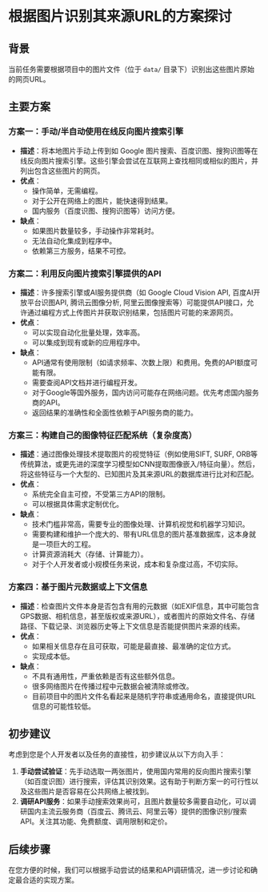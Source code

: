 # 根据图片识别其来源URL的方案探讨

## 背景

当前任务需要根据项目中的图片文件（位于 `data/` 目录下）识别出这些图片原始的网页URL。

## 主要方案

### 方案一：手动/半自动使用在线反向图片搜索引擎

*   **描述**：将本地图片手动上传到如 Google 图片搜索、百度识图、搜狗识图等在线反向图片搜索引擎。这些引擎会尝试在互联网上查找相同或相似的图片，并列出包含这些图片的网页。
*   **优点**：
    *   操作简单，无需编程。
    *   对于公开在网络上的图片，能快速得到结果。
    *   国内服务（百度识图、搜狗识图等）访问方便。
*   **缺点**：
    *   如果图片数量较多，手动操作非常耗时。
    *   无法自动化集成到程序中。
    *   依赖第三方服务，结果不可控。

### 方案二：利用反向图片搜索引擎提供的API

*   **描述**：许多搜索引擎或AI服务提供商（如 Google Cloud Vision API, 百度AI开放平台识图API, 腾讯云图像分析, 阿里云图像搜索等）可能提供API接口，允许通过编程方式上传图片并获取识别结果，包括图片可能的来源网页。
*   **优点**：
    *   可以实现自动化批量处理，效率高。
    *   可以集成到现有或新的应用程序中。
*   **缺点**：
    *   API通常有使用限制（如请求频率、次数上限）和费用。免费的API额度可能有限。
    *   需要查阅API文档并进行编程开发。
    *   对于Google等国外服务，国内访问可能存在网络问题。优先考虑国内服务商的API。
    *   返回结果的准确性和全面性依赖于API服务商的能力。

### 方案三：构建自己的图像特征匹配系统（复杂度高）

*   **描述**：通过图像处理技术提取图片的视觉特征（例如使用SIFT, SURF, ORB等传统算法，或更先进的深度学习模型如CNN提取图像嵌入/特征向量）。然后，将这些特征与一个大型的、已知图片及其来源URL的数据库进行比对和匹配。
*   **优点**：
    *   系统完全自主可控，不受第三方API的限制。
    *   可以根据具体需求定制优化。
*   **缺点**：
    *   技术门槛非常高，需要专业的图像处理、计算机视觉和机器学习知识。
    *   需要构建和维护一个庞大的、带有URL信息的图片基准数据库，这本身就是一项巨大的工程。
    *   计算资源消耗大（存储、计算能力）。
    *   对于个人开发者或小规模任务来说，成本和复杂度过高，不切实际。

### 方案四：基于图片元数据或上下文信息

*   **描述**：检查图片文件本身是否包含有用的元数据（如EXIF信息，其中可能包含GPS数据、相机信息，甚至版权或来源URL），或者图片的原始文件名、存储路径、下载记录、浏览器历史等上下文信息是否能提供图片来源的线索。
*   **优点**：
    *   如果相关信息存在且可获取，可能是最直接、最准确的定位方式。
    *   实现成本低。
*   **缺点**：
    *   不具有通用性，严重依赖是否有这些额外信息。
    *   很多网络图片在传播过程中元数据会被清除或修改。
    *   目前项目中的图片文件名看起来是随机字符串或通用命名，直接提供URL信息的可能性较低。

## 初步建议

考虑到您是个人开发者以及任务的直接性，初步建议从以下方向入手：

1.  **手动尝试验证**：先手动选取一两张图片，使用国内常用的反向图片搜索引擎（如百度识图）进行搜索，评估其识别效果。这有助于判断方案一的可行性以及这些图片是否容易在公共网络上被找到。
2.  **调研API服务**：如果手动搜索效果尚可，且图片数量较多需要自动化，可以调研国内主流云服务商（百度云、腾讯云、阿里云等）提供的图像识别/搜索API。关注其功能、免费额度、调用限制和定价。

## 后续步骤

在您方便的时候，我们可以根据手动尝试的结果和API调研情况，进一步讨论和确定最合适的实现方案。 